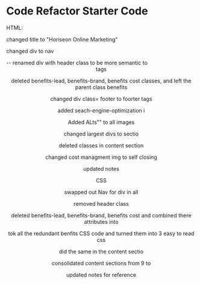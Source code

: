 # Code Refactor Starter Code

HTML:

changed title to "Horiseon Online Marketing"

changed div to nav

<div class="header">-- renamed div with header class to be more semantic to <header> tags

deleted benefits-lead, benefits-brand, benefits cost classes, and left the parent class benefits

changed div class= footer to foorter tags

added seach-engine-optimization i

Added ALts"" to all images

changed largest divs to sectio

deleted classes in content section


changed cost managment img  to self closing

updated notes



CSS

swapped out Nav for div in all

removed header class

deleted benefits-lead, benefits-brand, benefits cost and combined there attributes into 

tok all the redundant benfits CSS code and turned them into 3 easy to read css

did the same in the content sectio

consolidated content sections from 9 to 

updated notes for reference

